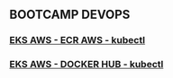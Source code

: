 ## BOOTCAMP DEVOPS

### [EKS AWS - ECR AWS - kubectl](./to-do-app-aws-ecr/README.md)

### [EKS AWS - DOCKER HUB - kubectl](./to-do-app-aws-docker-hub/README.md)
